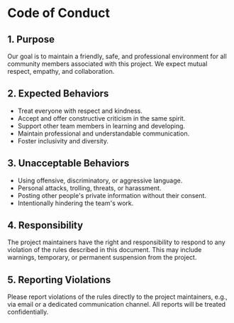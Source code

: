 # Code of Conduct

## 1. Purpose

Our goal is to maintain a friendly, safe, and professional environment for all community members associated with this project. We expect mutual respect, empathy, and collaboration.

## 2. Expected Behaviors

- Treat everyone with respect and kindness.
- Accept and offer constructive criticism in the same spirit.
- Support other team members in learning and developing.
- Maintain professional and understandable communication.
- Foster inclusivity and diversity.

## 3. Unacceptable Behaviors

- Using offensive, discriminatory, or aggressive language.
- Personal attacks, trolling, threats, or harassment.
- Posting other people's private information without their consent.
- Intentionally hindering the team's work.

## 4. Responsibility

The project maintainers have the right and responsibility to respond to any violation of the rules described in this document. This may include warnings, temporary, or permanent suspension from the project.

## 5. Reporting Violations

Please report violations of the rules directly to the project maintainers, e.g., via email or a dedicated communication channel. All reports will be treated confidentially.
